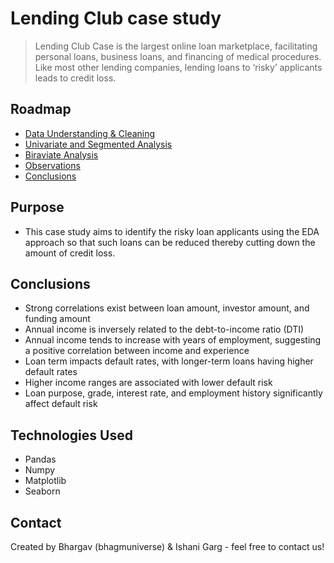 # Lending Club case study
> Lending Club Case is the largest online loan marketplace, facilitating personal loans, business loans, and financing of medical procedures. Like most other lending companies, lending loans to ‘risky’ applicants leads to credit loss. 


## Roadmap
* [Data Understanding & Cleaning](#data-understanding--cleaning)
* [Univariate and Segmented Analysis](#univariate-and-segmented-analysis)
* [Biraviate Analysis](#biraviate-analysis)
* [Observations](#observations)
* [Conclusions](#Conclusions)

<!-- You can include any other section that is pertinent to your problem -->

## Purpose
- This case study aims to identify the risky loan applicants using the EDA approach so that such loans can be reduced thereby cutting down the amount of credit loss.

<!-- You don't have to answer all the questions - just the ones relevant to your project. -->

## Conclusions
- Strong correlations exist between loan amount, investor amount, and funding
amount
- Annual income is inversely related to the debt-to-income ratio (DTI)
- Annual income tends to increase with years of employment, suggesting a positive
correlation between income and experience
- Loan term impacts default rates, with longer-term loans having higher default rates
- Higher income ranges are associated with lower default risk
- Loan purpose, grade, interest rate, and employment history significantly affect default
risk


<!-- You don't have to answer all the questions - just the ones relevant to your project. -->


## Technologies Used
- Pandas
- Numpy
- Matplotlib
- Seaborn

<!-- As the libraries versions keep on changing, it is recommended to mention the version of library used in this project -->

## Contact
Created by Bhargav (bhagmuniverse) & Ishani Garg - feel free to contact us!


<!-- Optional -->
<!-- ## License -->
<!-- This project is open source and available under the [... License](). -->

<!-- You don't have to include all sections - just the one's relevant to your project -->
